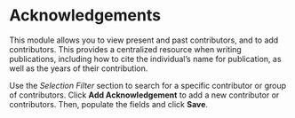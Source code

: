 # Acknowledgements

This module allows you to view present and past contributors, and to add contributors. This provides a centralized resource when writing publications, including how to cite the individual’s name for publication, as well as the years of their contribution.

Use the *Selection Filter* section to search for a specific contributor or group of contributors. Click **Add Acknowledgement** to add a new contributor or contributors. Then, populate the fields and click **Save**. 
